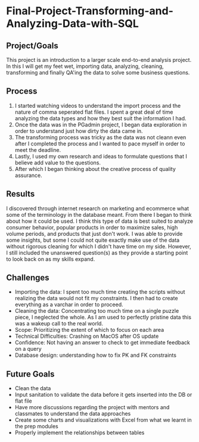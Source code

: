 # Final-Project-Transforming-and-Analyzing-Data-with-SQL

## Project/Goals
This project is an introduction to a larger scale end-to-end analysis project. In this I will get my feet wet, importing data, analyzing, cleaning, transforming and finally QA'ing the data to solve some business questions.

## Process
 1. I started watching videos to understand the import process and the nature of comma seperated flat files. I spent a great deal of time analyzing the data types and how they best suit the  information I had.
 2. Once the data was in the PGadmin project, I began data exploration in order to understand just how dirty the data came in.
 3. The transforming process was tricky as the data was not cleann even after I completed the process and I wanted to pace myself in order to meet the deadline.
 4. Lastly, I used my own research and ideas to formulate questions that I believe add value to the questions.
 5. After which I began thinking about the creative process of quality assurance.

## Results
I discovered through internet research on marketing and ecommerce what some of the terminology in the database meant. From there I began to think about how it could be used. 
I think this type of data is best suited to analyze consumer behavior, popular products in order to maximize sales, high volume periods, and products that just don't work.
I was able to provide some insights, but some I could not quite exactly make use of the data without rigorous cleaning for which I didn't have time on my side. However, I still included the unanswered question(s) as they provide a starting point to look back on as my skills expand.

## Challenges 
* Importing the data: I spent too much time creating the scripts without realizing the data would not fit my constraints. I then had to create everything as a varchar in order to proceed.
* Cleaning the data: Concentrating too much time on a single puzzle piece, I neglected the whole. As I am used to perfectly pristine data this was a wakeup call to the real world.
* Scope: Prioritizing the extent of which to focus on each area
* Technical Difficulties: Crashing on MacOS after OS update
* Confidence: Not having an answer to check to get immediate feedback on a query
* Database design: understanding how to fix PK and FK constraints 

## Future Goals
* Clean the data
* Input sanitation to validate the data before it gets inserted into the DB or flat file
* Have more discussions regarding the project with mentors and classmates to understand the data approaches
* Create some charts and visualizations with Excel from what we learnt in the prep modules
* Properly implement the relationships between tables
  
